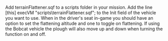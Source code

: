 Add terrainFlattener.sqf to a scripts folder in your mission. 
Add the line [this] execVM "scripts\terrainFlattener.sqf"; to the Init field of the vehicle you want to use.
When in the driver's seat in-game you should have an option to set the flattening altitude and one to toggle on flattening. 
If using the Bobcat vehicle the plough will also move up and down when turning the function on and off.
